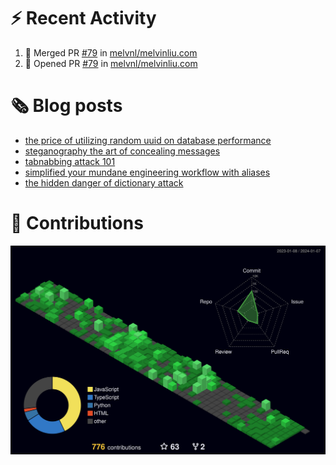# :zap: Recent Activity

<!--START_SECTION:activity-->
1. 🎉 Merged PR [#79](https://github.com/melvnl/melvinliu.com/pull/79) in [melvnl/melvinliu.com](https://github.com/melvnl/melvinliu.com)
2. 💪 Opened PR [#79](https://github.com/melvnl/melvinliu.com/pull/79) in [melvnl/melvinliu.com](https://github.com/melvnl/melvinliu.com)
<!--END_SECTION:activity-->

# :newspaper_roll: Blog posts
<!-- BLOG-POST-LIST:START -->
- [the price of utilizing random uuid on database performance](https://melvinliu.com/blog/the-price-of-utilizing-random-uuid-on-database-performance)
- [steganography the art of concealing messages](https://melvinliu.com/blog/steganography-the-art-of-concealing-messages)
- [tabnabbing attack 101](https://melvinliu.com/blog/tabnabbing-attack-101)
- [simplified your mundane engineering workflow with aliases](https://melvinliu.com/blog/simplified-your-mundane-engineering-workflow-with-aliases)
- [the hidden danger of dictionary attack](https://melvinliu.com/blog/the-hidden-danger-of-dictionary-attack)
<!-- BLOG-POST-LIST:END -->

# :sparkling_heart: Contributions

<a href="./profile-3d-contrib/profile-night-green.svg">
    <img width="900em" src="./profile-3d-contrib/profile-night-green.svg">
</a>
